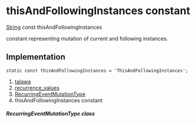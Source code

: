 
<div>

# thisAndFollowingInstances constant

</div>


[String](https://api.flutter.dev/flutter/dart-core/String-class.html)
const thisAndFollowingInstances



constant representing mutation of current and following instances.



## Implementation

``` language-dart
static const thisAndFollowingInstances = 'ThisAndFollowingInstances';
```







1.  [talawa](../../index.md)
2.  [recurrence_values](../../constants_recurrence_values/)
3.  [RecurringEventMutationType](../../constants_recurrence_values/RecurringEventMutationType-class.md)
4.  thisAndFollowingInstances constant

##### RecurringEventMutationType class







